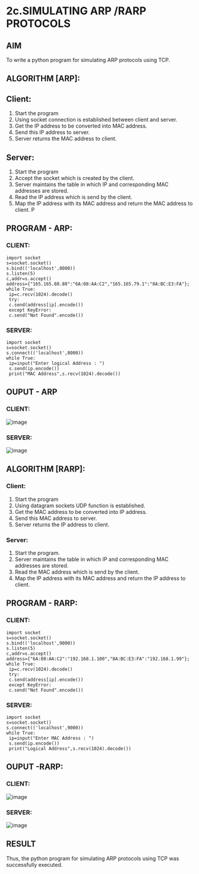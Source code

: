 # 2c.SIMULATING ARP /RARP PROTOCOLS
## AIM
To write a python program for simulating ARP protocols using TCP.
## ALGORITHM [ARP]:
## Client:
1. Start the program
2. Using socket connection is established between client and server.
3. Get the IP address to be converted into MAC address.
4. Send this IP address to server.
5. Server returns the MAC address to client.
## Server:
1. Start the program
2. Accept the socket which is created by the client.
3. Server maintains the table in which IP and corresponding MAC addresses are
stored.
4. Read the IP address which is send by the client.
5. Map the IP address with its MAC address and return the MAC address to client.
P
## PROGRAM - ARP:
### CLIENT:
```
import socket
s=socket.socket()
s.bind(('localhost',8000))
s.listen(5)
c,addr=s.accept()
address={"165.165.80.80":"6A:08:AA:C2","165.165.79.1":"8A:BC:E3:FA"};
while True:
 ip=c.recv(1024).decode()
 try:
 c.send(address[ip].encode())
 except KeyError:
 c.send("Not Found".encode())
```
### SERVER:
```
import socket
s=socket.socket()
s.connect(('localhost',8000))
while True:
 ip=input("Enter logical Address : ")
 s.send(ip.encode())
 print("MAC Address",s.recv(1024).decode())
```
## OUPUT - ARP
### CLIENT:
![image](https://github.com/JEGADEESH07/2c.ARP_RARP_PROTOCOLS/assets/113497131/833ca2a5-cc13-4de0-ac78-357f4082dfc5)

### SERVER:
![image](https://github.com/JEGADEESH07/2c.ARP_RARP_PROTOCOLS/assets/113497131/1e71015e-f015-4c67-a8ba-9b03ece9286a)


## ALGORITHM [RARP]:
### Client:
1. Start the program
2. Using datagram sockets UDP function is established.
3. Get the MAC address to be converted into IP address.
4. Send this MAC address to server.
5. Server returns the IP address to client.
### Server:
1. Start the program.
2. Server maintains the table in which IP and corresponding MAC addresses are stored.
3. Read the MAC address which is send by the client.
4. Map the IP address with its MAC address and return the IP address to client.
## PROGRAM - RARP:
### CLIENT:
```
import socket
s=socket.socket()
s.bind(('localhost',9000))
s.listen(5)
c,addr=s.accept()
address={"6A:08:AA:C2":"192.168.1.100","8A:BC:E3:FA":"192.168.1.99"};
while True:
 ip=c.recv(1024).decode()
 try:
 c.send(address[ip].encode())
 except KeyError:
 c.send("Not Found".encode()) 
```
### SERVER:
```
import socket
s=socket.socket()
s.connect(('localhost',9000))
while True:
 ip=input("Enter MAC Address : ")
 s.send(ip.encode())
 print("Logical Address",s.recv(1024).decode())
```
## OUPUT -RARP:
### CLIENT:
![image](https://github.com/JEGADEESH07/2c.ARP_RARP_PROTOCOLS/assets/113497131/9acc96f4-c17b-45a6-991c-fbfac2848685)

### SERVER:
![image](https://github.com/JEGADEESH07/2c.ARP_RARP_PROTOCOLS/assets/113497131/624a06f4-bf69-4867-b87b-7a967030d4e0)


## RESULT
Thus, the python program for simulating ARP protocols using TCP was successfully 
executed.
